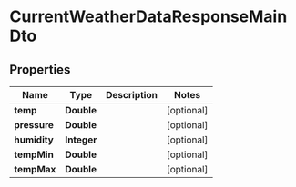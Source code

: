 
# CurrentWeatherDataResponseMainDto

## Properties
Name | Type | Description | Notes
------------ | ------------- | ------------- | -------------
**temp** | **Double** |  |  [optional]
**pressure** | **Double** |  |  [optional]
**humidity** | **Integer** |  |  [optional]
**tempMin** | **Double** |  |  [optional]
**tempMax** | **Double** |  |  [optional]



